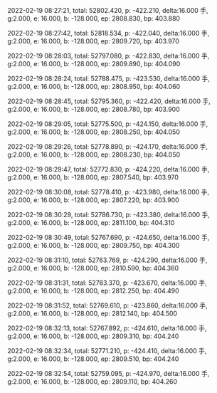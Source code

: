 2022-02-19 08:27:21, total: 52802.420, p: -422.210, delta:16.000 手, g:2.000, e: 16.000, b: -128.000, ep: 2808.830, bp: 403.880

2022-02-19 08:27:42, total: 52818.534, p: -422.040, delta:16.000 手, g:2.000, e: 16.000, b: -128.000, ep: 2809.720, bp: 403.970

2022-02-19 08:28:03, total: 52797.080, p: -422.830, delta:16.000 手, g:2.000, e: 16.000, b: -128.000, ep: 2809.890, bp: 404.090

2022-02-19 08:28:24, total: 52788.475, p: -423.530, delta:16.000 手, g:2.000, e: 16.000, b: -128.000, ep: 2808.950, bp: 404.060

2022-02-19 08:28:45, total: 52795.360, p: -422.420, delta:16.000 手, g:2.000, e: 16.000, b: -128.000, ep: 2808.780, bp: 403.900

2022-02-19 08:29:05, total: 52775.500, p: -424.150, delta:16.000 手, g:2.000, e: 16.000, b: -128.000, ep: 2808.250, bp: 404.050

2022-02-19 08:29:26, total: 52778.890, p: -424.170, delta:16.000 手, g:2.000, e: 16.000, b: -128.000, ep: 2808.230, bp: 404.050

2022-02-19 08:29:47, total: 52772.830, p: -424.220, delta:16.000 手, g:2.000, e: 16.000, b: -128.000, ep: 2807.540, bp: 403.970

2022-02-19 08:30:08, total: 52778.410, p: -423.980, delta:16.000 手, g:2.000, e: 16.000, b: -128.000, ep: 2807.220, bp: 403.900

2022-02-19 08:30:29, total: 52786.730, p: -423.380, delta:16.000 手, g:2.000, e: 16.000, b: -128.000, ep: 2811.100, bp: 404.310

2022-02-19 08:30:49, total: 52767.690, p: -424.650, delta:16.000 手, g:2.000, e: 16.000, b: -128.000, ep: 2809.750, bp: 404.300

2022-02-19 08:31:10, total: 52763.769, p: -424.290, delta:16.000 手, g:2.000, e: 16.000, b: -128.000, ep: 2810.590, bp: 404.360

2022-02-19 08:31:31, total: 52783.370, p: -423.670, delta:16.000 手, g:2.000, e: 16.000, b: -128.000, ep: 2812.250, bp: 404.490

2022-02-19 08:31:52, total: 52769.610, p: -423.860, delta:16.000 手, g:2.000, e: 16.000, b: -128.000, ep: 2812.140, bp: 404.500

2022-02-19 08:32:13, total: 52767.892, p: -424.610, delta:16.000 手, g:2.000, e: 16.000, b: -128.000, ep: 2809.310, bp: 404.240

2022-02-19 08:32:34, total: 52771.210, p: -424.410, delta:16.000 手, g:2.000, e: 16.000, b: -128.000, ep: 2809.510, bp: 404.240

2022-02-19 08:32:54, total: 52759.095, p: -424.970, delta:16.000 手, g:2.000, e: 16.000, b: -128.000, ep: 2809.110, bp: 404.260